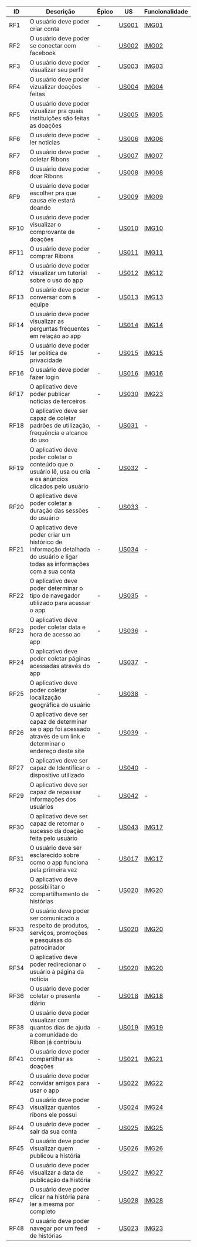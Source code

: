 
| ID   | Descrição | Épico | US | Funcionalidade |
| ---- | --------- | ----- | -- | -------------- |
| RF1  | O usuário deve poder criar conta |-|[US001](https://github.com/requisitos-2019-1/Ribon/wiki/Crit%C3%A9rios-de-aceita%C3%A7%C3%A3o#us001--criar-conta)|[IMG01](https://github.com/requisitos-2019-1/Ribon/wiki/Imagens#img01)| 
| RF2  | O usuário deve poder se conectar com facebook|-|[US002](https://github.com/requisitos-2019-1/Ribon/wiki/Crit%C3%A9rios-de-aceita%C3%A7%C3%A3o#us002--conectar-com-o-facebook)|[IMG02](https://github.com/requisitos-2019-1/Ribon/wiki/Imagens#img02)| 
| RF3  | O usuário deve poder visualizar seu perfil|-|[US003](https://github.com/requisitos-2019-1/Ribon/wiki/Crit%C3%A9rios-de-aceita%C3%A7%C3%A3o#us003--visualizar-meu-perfil)|[IMG03](https://github.com/requisitos-2019-1/Ribon/wiki/Imagens#img03)|
| RF4  | O usuário deve poder vizualizar doações feitas|-|[US004](https://github.com/requisitos-2019-1/Ribon/wiki/Crit%C3%A9rios-de-aceita%C3%A7%C3%A3o#us004--visualizar-as-doa%C3%A7%C3%B5es-feitas)|[IMG04](https://github.com/requisitos-2019-1/Ribon/wiki/Imagens#img04)|
| RF5  | O usuário deve poder vizualizar pra quais instituições são feitas as doações|-|[US005](https://github.com/requisitos-2019-1/Ribon/wiki/Crit%C3%A9rios-de-aceita%C3%A7%C3%A3o#us005--visualizar-para-quais-institui%C3%A7%C3%B5es-s%C3%A3o-feitas-as-doa%C3%A7%C3%B5es)|[IMG05](https://github.com/requisitos-2019-1/Ribon/wiki/Imagens#img05)|
| RF6  | O usuário deve poder ler noticias|-|[US006](https://github.com/requisitos-2019-1/Ribon/wiki/Crit%C3%A9rios-de-aceita%C3%A7%C3%A3o#us006--ler-not%C3%ADcias)|[IMG06](https://github.com/requisitos-2019-1/Ribon/wiki/Imagens#img06)|
| RF7  | O usuário deve poder coletar Ribons|-|[US007](https://github.com/requisitos-2019-1/Ribon/wiki/Crit%C3%A9rios-de-aceita%C3%A7%C3%A3o#us007--coletar-ribons)|[IMG07](https://github.com/requisitos-2019-1/Ribon/wiki/Imagens#img07)|
| RF8  | O usuário deve poder doar Ribons|-|[US008](https://github.com/requisitos-2019-1/Ribon/wiki/Crit%C3%A9rios-de-aceita%C3%A7%C3%A3o#us008--doar-ribons)|[IMG08](https://github.com/requisitos-2019-1/Ribon/wiki/Imagens#img08)|
| RF9  | O usuário deve poder escolher pra que causa ele estará doando|-|[US009](https://github.com/requisitos-2019-1/Ribon/wiki/Crit%C3%A9rios-de-aceita%C3%A7%C3%A3o#us009--ter-liberdade-para-escolher-a-causa-que-estarei-ajudando)|[IMG09](https://github.com/requisitos-2019-1/Ribon/wiki/Imagens#img09)|
| RF10 | O usuário deve poder visualizar o comprovante de doações|-|[US010](https://github.com/requisitos-2019-1/Ribon/wiki/Crit%C3%A9rios-de-aceita%C3%A7%C3%A3o#us010--visualizar-um-comprovante-de-doa%C3%A7%C3%B5es)|[IMG10](https://github.com/requisitos-2019-1/Ribon/wiki/Imagens#img10)|
| RF11 | O usuário deve poder comprar Ribons|-|[US011](https://github.com/requisitos-2019-1/Ribon/wiki/Crit%C3%A9rios-de-aceita%C3%A7%C3%A3o#us011---comprar-ribons)|[IMG11](https://github.com/requisitos-2019-1/Ribon/wiki/Imagens#img11)|
| RF12 | O usuário deve poder visualizar um tutorial sobre o uso do app|-|[US012](https://github.com/requisitos-2019-1/Ribon/wiki/Crit%C3%A9rios-de-aceita%C3%A7%C3%A3o#us012---visualizar-um-tutorial)|[IMG12](https://github.com/requisitos-2019-1/Ribon/wiki/Imagens#img12)|
| RF13 | O usuário deve poder conversar com a equipe|-|[US013](https://github.com/requisitos-2019-1/Ribon/wiki/Crit%C3%A9rios-de-aceita%C3%A7%C3%A3o#us013---entrar-em-contato-com-a-equipe-do-app)|[IMG13](https://github.com/requisitos-2019-1/Ribon/wiki/Imagens#img13)|
| RF14 | O usuário deve poder visualizar as perguntas frequentes em relação ao app|-|[US014](https://github.com/requisitos-2019-1/Ribon/wiki/Crit%C3%A9rios-de-aceita%C3%A7%C3%A3o#us014---ter-acesso-%C3%A0s-perguntas-frequentes)|[IMG14](https://github.com/requisitos-2019-1/Ribon/wiki/Imagens#img14)|
| RF15 | O usuário deve poder ler politica de privacidade |-|[US015](https://github.com/requisitos-2019-1/Ribon/wiki/Crit%C3%A9rios-de-aceita%C3%A7%C3%A3o#us015---ler-a-pol%C3%ADtica-de-privacidade)|[IMG15](https://github.com/requisitos-2019-1/Ribon/wiki/Imagens#img15)|
| RF16 | O usuário deve poder fazer login|-|[US016](https://github.com/requisitos-2019-1/Ribon/wiki/Crit%C3%A9rios-de-aceita%C3%A7%C3%A3o#us016---fazer-login)|[IMG16](https://github.com/requisitos-2019-1/Ribon/wiki/Imagens#img16)|
| RF17 | O aplicativo deve poder publicar notícias de terceiros |-|[US030](https://github.com/requisitos-2019-1/Ribon/wiki/Backlog-de-Produto#product-backlog)|[IMG23](https://github.com/requisitos-2019-1/Ribon/wiki/Imagens#img23)| 
| RF18 | O aplicativo deve ser capaz de coletar padrões de utilização, frequência e alcance do uso |-|[US031](https://github.com/requisitos-2019-1/Ribon/wiki/Backlog-de-Produto#product-backlog)|-| 
| RF19 | O aplicativo deve poder coletar o conteúdo que o usuário lê, usa ou cria e os anúncios clicados pelo usuário |-|[US032](https://github.com/requisitos-2019-1/Ribon/wiki/Backlog-de-Produto#product-backlog)|-| 
| RF20 | O aplicativo deve poder coletar a duração das sessões do usuário |-|[US033](https://github.com/requisitos-2019-1/Ribon/wiki/Backlog-de-Produto#product-backlog)|-| 
| RF21 | O aplicativo deve poder criar um histórico de informação detalhada do usuário e ligar todas as informações com a sua conta |-|[US034](https://github.com/requisitos-2019-1/Ribon/wiki/Backlog-de-Produto#product-backlog)|-| 
| RF22 | O aplicativo deve poder determinar o tipo de navegador utilizado para acessar o app |-|[US035](https://github.com/requisitos-2019-1/Ribon/wiki/Backlog-de-Produto#product-backlog)|-| 
| RF23 | O aplicativo deve poder coletar data e hora de acesso ao app |-|[US036](https://github.com/requisitos-2019-1/Ribon/wiki/Backlog-de-Produto#product-backlog)|-| 
| RF24 | O aplicativo deve poder coletar páginas acessadas através do app |-|[US037](https://github.com/requisitos-2019-1/Ribon/wiki/Backlog-de-Produto#product-backlog)|-| 
| RF25 | O aplicativo deve poder coletar localização geográfica do usuário |-|[US038](https://github.com/requisitos-2019-1/Ribon/wiki/Backlog-de-Produto#product-backlog)|-| 
| RF26 | O aplicativo deve ser capaz de determinar se o app foi acessado através de um link e determinar o endereço deste site |-|[US039](https://github.com/requisitos-2019-1/Ribon/wiki/Backlog-de-Produto#product-backlog)|-| 
| RF27 | O aplicativo deve ser capaz de Identificar o dispositivo utilizado |-|[US040](https://github.com/requisitos-2019-1/Ribon/wiki/Backlog-de-Produto#product-backlog)|-| 
| RF29 | O aplicativo deve ser capaz de repassar informações dos usuários |-|[US042](https://github.com/requisitos-2019-1/Ribon/wiki/Backlog-de-Produto#product-backlog)|-| 
| RF30 | O aplicativo deve ser capaz de retornar o sucesso da doação feita pelo usuário |-|[US043](https://github.com/requisitos-2019-1/Ribon/wiki/Backlog-de-Produto#product-backlog)|[IMG17]()| 
| RF31 | O usuário deve ser esclarecido sobre como o app funciona pela primeira vez |-|[US017](https://github.com/requisitos-2019-1/Ribon/wiki/Crit%C3%A9rios-de-aceita%C3%A7%C3%A3o#us017---ser-esclarecido-sobre-como-o-app-funciona-pela-primeira-vez)|[IMG17](https://github.com/requisitos-2019-1/Ribon/wiki/Imagens#img17)| 
| RF32 | O aplicativo deve possibilitar o compartilhamento de histórias |-|[US020](https://github.com/requisitos-2019-1/Ribon/wiki/Crit%C3%A9rios-de-aceita%C3%A7%C3%A3o#us020--compartilhar-as-hist%C3%B3rias)|[IMG20](https://github.com/requisitos-2019-1/Ribon/wiki/Imagens#img20)|
| RF33 | O usuário deve poder ser comunicado a respeito de produtos, serviços, promoções e pesquisas do patrocinador |-|[US020](https://github.com/requisitos-2019-1/Ribon/wiki/Crit%C3%A9rios-de-aceita%C3%A7%C3%A3o#us020--compartilhar-as-hist%C3%B3rias)|[IMG20](https://github.com/requisitos-2019-1/Ribon/wiki/Imagens#img20)|
| RF34 | O aplicativo deve poder redirecionar o usuário à página da notícia |-|[US020](https://github.com/requisitos-2019-1/Ribon/wiki/Crit%C3%A9rios-de-aceita%C3%A7%C3%A3o#us020--compartilhar-as-hist%C3%B3rias)|[IMG20](https://github.com/requisitos-2019-1/Ribon/wiki/Imagens#img20)|
| RF36 | O usuário deve poder coletar o presente diário |-|[US018](https://github.com/requisitos-2019-1/Ribon/wiki/Crit%C3%A9rios-de-aceita%C3%A7%C3%A3o#us018---coletar-o-presente-di%C3%A1rio)|[IMG18](https://github.com/requisitos-2019-1/Ribon/wiki/Imagens#img18)|
| RF38 | O usuário deve poder visualizar com quantos dias de ajuda a comunidade do Ribon já contribuiu |-|[US019](https://github.com/requisitos-2019-1/Ribon/wiki/Crit%C3%A9rios-de-aceita%C3%A7%C3%A3o#us019---visualizar-quantos-ribons-j%C3%A1-foram-doados-pela-comunidade-do-ribon)|[IMG19](https://github.com/requisitos-2019-1/Ribon/wiki/Imagens#img19)|
| RF41 | O usuário deve poder compartilhar as doações |-|[US021](https://github.com/requisitos-2019-1/Ribon/wiki/Crit%C3%A9rios-de-aceita%C3%A7%C3%A3o#us021--compartilhar-as-doa%C3%A7%C3%B5es)|[IMG21](https://github.com/requisitos-2019-1/Ribon/wiki/Imagens#img21)|
| RF42 | O usuário deve poder convidar amigos para usar o app |-|[US022](https://github.com/requisitos-2019-1/Ribon/wiki/Crit%C3%A9rios-de-aceita%C3%A7%C3%A3o#us022--convidar-amigos-para-usar-o-app)|[IMG22](https://github.com/requisitos-2019-1/Ribon/wiki/Imagens#img22)|
| RF43 | O usuário deve poder visualizar quantos ribons ele possui |-|[US024](https://github.com/requisitos-2019-1/Ribon/wiki/Crit%C3%A9rios-de-aceita%C3%A7%C3%A3o#us024--visualizar-quantos-ribons-possuo)|[IMG24](https://github.com/requisitos-2019-1/Ribon/wiki/Imagens#img24)|
| RF44 | O usuário deve poder sair da sua conta |-|[US025](https://github.com/requisitos-2019-1/Ribon/wiki/Crit%C3%A9rios-de-aceita%C3%A7%C3%A3o#us025--sair-de-minha-conta)|[IMG25](https://github.com/requisitos-2019-1/Ribon/wiki/Imagens#img25)|
| RF45 | O usuário deve poder visualizar quem publicou a história |-|[US026](https://github.com/requisitos-2019-1/Ribon/wiki/Crit%C3%A9rios-de-aceita%C3%A7%C3%A3o#us026--visualizar-quem-publicou-a-hist%C3%B3ria)|[IMG26](https://github.com/requisitos-2019-1/Ribon/wiki/Imagens#img26)|
| RF46 | O usuário deve poder visualizar a data de publicação da história |-|[US027](https://github.com/requisitos-2019-1/Ribon/wiki/Crit%C3%A9rios-de-aceita%C3%A7%C3%A3o#us027--visualizar-a-data-de-publica%C3%A7%C3%A3o-da-hist%C3%B3ria)|[IMG27](https://github.com/requisitos-2019-1/Ribon/wiki/Imagens#img27)|
| RF47 | O usuário deve poder clicar na história para ler a mesma por completo |-|[US028](https://github.com/requisitos-2019-1/Ribon/wiki/Crit%C3%A9rios-de-aceita%C3%A7%C3%A3o#us028--clicar-na-hist%C3%B3ria-para-ler-a-mesma-por-completo)|[IMG28](https://github.com/requisitos-2019-1/Ribon/wiki/Imagens#img28)|
| RF48 | O usuário deve poder navegar por um feed de histórias |-|[US023](https://github.com/requisitos-2019-1/Ribon/wiki/Crit%C3%A9rios-de-aceita%C3%A7%C3%A3o#us023--navegar-por-um-feed-de-hist%C3%B3rias)|[IMG23](https://github.com/requisitos-2019-1/Ribon/wiki/Imagens#img23)|